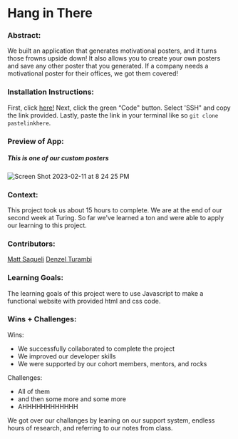  # Hang in There  

### Abstract:
[//]: <> (Briefly describe what you built and its features. What problem is the app solving? How does this application solve that problem?)
We built an application that generates motivational posters, and it turns those frowns upside down! It also allows you to create your own posters and save any other poster that you generated. If a company needs a motivational poster for their offices, we got them covered!

### Installation Instructions:
[//]: <> (What steps does a person have to take to get your app cloned down and running?)
First, click [here!](https://github.com/mattsaqueli/Hang-In-There) Next, click the green “Code" button. Select 'SSH" and copy the link provided. Lastly, paste the link in your terminal like so `git clone pastelinkhere`.

### Preview of App:
[//]: <> (Provide ONE gif or screenshot of your application - choose the "coolest" piece of functionality to show off.)
##### This is one of our custom posters
![Screen Shot 2023-02-11 at 8 24 25 PM](https://user-images.githubusercontent.com/122255250/218291716-9f887b00-cc4e-4fb4-8f02-5c38dc09deb7.png)

### Context:
[//]: <> (Give some context for the project here. How long did you have to work on it? How far into the Turing program are you?)
This project took us about 15 hours to complete. We are at the end of our second week at Turing. So far we've learned a ton and were able to apply our learning to this project.

### Contributors:
[//]: <> (Who worked on this application? Link to their GitHubs.)
[Matt Saqueli](https://github.com/mattsaqueli)
[Denzel Turambi](https://github.com/Denzel-Turambi)

### Learning Goals:
[//]: <> (What were the learning goals of this project? What tech did you work with?)
The learning goals of this project were to use Javascript to make a functional website with provided html and css code. 
### Wins + Challenges:
[//]: <> (What are 2-3 wins you have from this project? What were some challenges you faced - and how did you get over them?)
Wins:
- We successfully collaborated to complete the project
- We improved our developer skills
- We were supported by our cohort members, mentors, and rocks

Challenges:
- All of them
- and then some more and some more
- AHHHHHHHHHHHH

We got over our challanges by leaning on our support system, endless hours of research, and referring to our notes from class.
